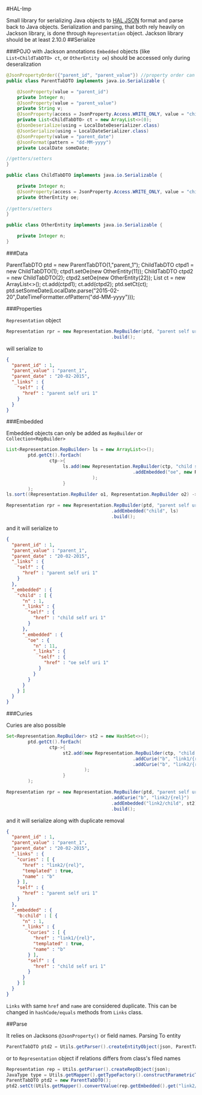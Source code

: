 #HAL-Imp

Small library for serializing Java objects to [HAL JSON](https://tools.ietf.org/html/draft-kelly-json-hal) format and parse back to Java objects.
Serialization and parsing, that both rely heavily on Jackson library, is done through `Representation` object.
Jackson library should be at least 2.10.0
##Serialize

###POJO with Jackson annotations
`Embedded` objects (like `List<ChildTabDTO> ct`, or `OtherEntity oe`) should be accessed only during deseralization

```java
@JsonPropertyOrder({"parent_id", "parent_value"}) //property order can be changed here
public class ParentTabDTO implements java.io.Serializable {

    @JsonProperty(value = "parent_id")
    private Integer n;
    @JsonProperty(value = "parent_value")
    private String v;
    @JsonProperty(access = JsonProperty.Access.WRITE_ONLY, value = "child") //embedded
    private List<ChildTabDTO> ct = new ArrayList<>(0);
    @JsonDeserialize(using = LocalDateDeserializer.class)  
    @JsonSerialize(using = LocalDateSerializer.class)  
    @JsonProperty(value = "parent_date")
    @JsonFormat(pattern = "dd-MM-yyyy")
    private LocalDate someDate;

//getters/setters
}

public class ChildTabDTO implements java.io.Serializable {

    private Integer n;
    @JsonProperty(access = JsonProperty.Access.WRITE_ONLY, value = "childchild") //embedded
    private OtherEntity oe;
 
//getters/setters    
}

public class OtherEntity implements java.io.Serializable {

    private Integer n;
}
```

###Data

ParentTabDTO ptd = new ParentTabDTO(1,"parent_1");
ChildTabDTO ctpd1 = new ChildTabDTO(1);
ctpd1.setOe(new OtherEntity(11));
ChildTabDTO ctpd2 = new ChildTabDTO(2);
ctpd2.setOe(new OtherEntity(22));
List<ChildTabDTO> ct = new ArrayList<>();
ct.add(ctpd1);
ct.add(ctpd2);
ptd.setCt(ct);
ptd.setSomeDate(LocalDate.parse("2015-02-20",DateTimeFormatter.ofPattern("dd-MM-yyyy")));

###Properties

`Representation` object

``` java
Representation rpr = new Representation.RepBuilder(ptd, "parent self uri "+ptd.getN())
                                       .build();
```

will serialize to

```json
{
  "parent_id" : 1,
  "parent_value" : "parent_1",
  "parent_date" : "20-02-2015",
  "_links" : {
    "self" : {
      "href" : "parent self uri 1"
    }
  }
}
```

###Embedded

Embedded objects can only be added as `RepBuilder` or `Collection<RepBuilder>`

```java
List<Representation.RepBuilder> ls = new ArrayList<>();
        ptd.getCt().forEach(
                ctp->{       
                     ls.add(new Representation.RepBuilder(ctp, "child self uri "+ctp.getN())
                                               .addEmbedded("oe", new Representation.RepBuilder(ctp.getOe(), "oe self uri "+ctp.getN()))
                                );
                     }
        );
ls.sort((Representation.RepBuilder o1, Representation.RepBuilder o2) -> ((Integer)o1.getProp().get("n")).compareTo((Integer)o2.getProp().get("n")));

Representation rpr = new Representation.RepBuilder(ptd, "parent self uri "+ptd.getN())
                                       .addEmbedded("child", ls)
                                       .build();
```

and it will serialize to

```json
{
  "parent_id" : 1,
  "parent_value" : "parent_1",
  "parent_date" : "20-02-2015",
  "_links" : {
    "self" : {
      "href" : "parent self uri 1"
    }
  },
  "_embedded" : {
    "child" : [ {
      "n" : 1,
      "_links" : {
        "self" : {
          "href" : "child self uri 1"
        }
      },
      "_embedded" : {
        "oe" : {
          "n" : 11,
          "_links" : {
            "self" : {
              "href" : "oe self uri 1"
            }
          }
        }
      }
    } ]
  }
}
```

###Curies

Curies are also possible

```java
Set<Representation.RepBuilder> st2 = new HashSet<>();
        ptd.getCt().forEach(
                ctp->{       
                     st2.add(new Representation.RepBuilder(ctp, "child self uri "+ctp.getN())
                                               .addCurie("b", "link1/{rel}")
                                               .addCurie("b", "link2/{rel}")
                             );        
                     }
        );

Representation rpr = new Representation.RepBuilder(ptd, "parent self uri "+ptd.getN())
                                       .addCurie("b", "link2/{rel}")
                                       .addEmbedded("link2/child", st2)
                                       .build();
```

and it will serialize along with duplicate removal

```json
{
  "parent_id" : 1,
  "parent_value" : "parent_1",
  "parent_date" : "20-02-2015",
  "_links" : {
    "curies" : [ {
      "href" : "link2/{rel}",
      "templated" : true,
      "name" : "b"
    } ],
    "self" : {
      "href" : "parent self uri 1"
    }
  },
  "_embedded" : {
    "b:child" : [ {
      "n" : 1,
      "_links" : {
        "curies" : [ {
          "href" : "link1/{rel}",
          "templated" : true,
          "name" : "b"
        } ],
        "self" : {
          "href" : "child self uri 1"
        }
      }
    } ]
  }
}
```

`Links` with same `href` and `name` are considered duplicate. This can be changed in `hashCode/equals` methods from `Links` class.

##Parse

It relies on Jacksons `@JsonProperty()` or field names.
Parsing To entity

```java
ParentTabDTO ptd2 = Utils.getParser().createEntityObject(json, ParentTabDTO.class);
```

or to `Representation` object if relations differs from class's filed names

```java
Representation rep = Utils.getParser().createRepObject(json);
JavaType type = Utils.getMapper().getTypeFactory().constructParametricType(List.class, ChildTabDTO.class);
ParentTabDTO ptd2 = new ParentTabDTO();
ptd2.setCt(Utils.getMapper().convertValue(rep.getEmbedded().get("link2/child"), type));
```
